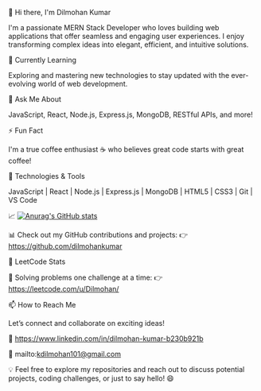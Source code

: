 👋 Hi there, I'm Dilmohan Kumar

I'm a passionate MERN Stack Developer who loves building web applications that offer seamless and engaging user experiences. I enjoy transforming complex ideas into elegant, efficient, and intuitive solutions.

🌱 Currently Learning

Exploring and mastering new technologies to stay updated with the ever-evolving world of web development.

💬 Ask Me About

JavaScript, React, Node.js, Express.js, MongoDB, RESTful APIs, and more!

⚡ Fun Fact

I'm a true coffee enthusiast ☕ who believes great code starts with great coffee!

🔧 Technologies & Tools

JavaScript | React | Node.js | Express.js | MongoDB | HTML5 | CSS3 | Git | VS Code

📈 [![Anurag's GitHub stats](https://github-readme-stats.vercel.app/api?dilmohankumar=dilmohankumar)](https://github.com/dilmohankumar/github-readme-stats)

📊 Check out my GitHub contributions and projects:
👉 https://github.com/dilmohankumar

🧩 LeetCode Stats

🚀 Solving problems one challenge at a time:
👉 https://leetcode.com/u/Dilmohan/

📫 How to Reach Me

Let’s connect and collaborate on exciting ideas!

🔗 https://www.linkedin.com/in/dilmohan-kumar-b230b921b

📧 mailto:kdilmohan101@gmail.com

💡 Feel free to explore my repositories and reach out to discuss potential projects, coding challenges, or just to say hello! 😄
